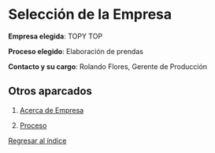 # Selección de la Empresa

**Empresa elegida**: TOPY TOP

**Proceso elegido**: Elaboración de prendas

**Contacto y su cargo**: Rolando Flores, Gerente de Producción

## Otros aparcados

1. [Acerca de Empresa](AcercaEmpresa.md)

2. [Proceso](DescripcionProceso.md)

[Regresar al índice](../README.md)
